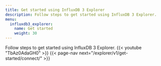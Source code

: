 ```yaml
---
title: Get started using InfluxDB 3 Explorer
description: Follow steps to get started using InfluxDB 3 Explorer.
menu:
  influxdb3_explorer:
    name: Get started
    weight: 30
---
```


Follow steps to get started using InfluxDB 3 Explorer.
{{< youtube "TbAz0AdaGH0" >}}
{{< page-nav next="/explorer/v1/get-started/connect/" >}}
